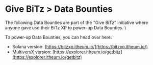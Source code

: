 # Give BiTz > Data Bounties

The following Data Bounties are part of the "Give BiTz" initiative where anyone gave use their BiTz XP to power-up Data Bounties. \


To power-up Data Bounties, you can head over here:

* Solana version: [https://bitzxp.itheum.io/](https://bitzxp.itheum.io/)
* MultiversX version: [https://explorer.itheum.io/getbitz](https://explorer.itheum.io/getbitz)
